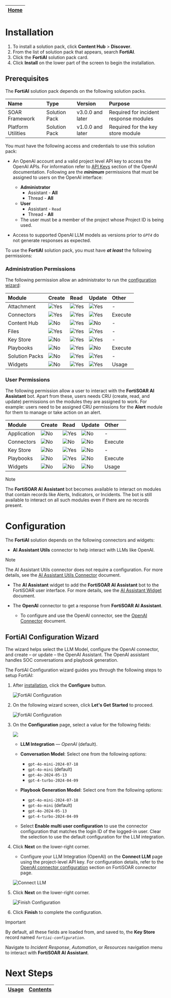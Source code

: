 |[Home](../README.md) |
|---------------------|

# Installation

1. To install a solution pack, click **Content Hub** > **Discover**.
2. From the list of solution pack that appears, search **FortiAI**.
3. Click the **FortiAI** solution pack card.
4. Click **Install** on the lower part of the screen to begin the installation.

## Prerequisites

The **FortiAI** solution pack depends on the following solution packs.

| Name               | Type          | Version          | Purpose                                |
|:-------------------|:--------------|:-----------------|:---------------------------------------|
| SOAR Framework     | Solution Pack | v3.0.0 and later | Required for incident response modules |
| Platform Utilities | Solution Pack | v1.0.0 and later | Required for the key store module      |

You must have the following access and credentials to use this solution pack:

- An OpenAI account and a valid project level API key to access the OpenAI APIs. For information refer to [API Keys](https://platform.openai.com/docs/api-reference/api-keys) section of the OpenAI documentation. Following are the **_minimum_** permissions that must be assigned to users on the OpenAI interface:
    - **Administrator**
        - Assistant - **All**
        - Thread - **All**
    - **User**
        - Assistant - `Read`
        - Thread - **All**
    - The user must be a member of the project whose Project ID is being used.

- Access to supported OpenAI LLM models as versions prior to *`GPT4`* do not generate responses as expected.

To use the **FortiAI** solution pack, you must have **_at least_** the following permissions:

### Administration Permissions

The following permission allow an administrator to run the [configuration wizard](#fortiai-configuration-wizard):

| Module         | Create                             | Read                               | Update                             | Other   |
|:---------------|:-----------------------------------|:-----------------------------------|:-----------------------------------|:--------|
| Attachment     | ![Yes](./res/icon-green-check.svg) | ![Yes](./res/icon-green-check.svg) | ![Yes](./res/icon-green-check.svg) | -       |
| Connectors     | ![Yes](./res/icon-green-check.svg) | ![Yes](./res/icon-green-check.svg) | ![Yes](./res/icon-green-check.svg) | Execute |
| Content Hub    | ![No](./res/icon-close.svg)        | ![Yes](./res/icon-green-check.svg) | ![No](./res/icon-close.svg)        | -       |
| Files          | ![Yes](./res/icon-green-check.svg) | ![Yes](./res/icon-green-check.svg) | ![Yes](./res/icon-green-check.svg) | -       |
| Key Store      | ![No](./res/icon-close.svg)        | ![Yes](./res/icon-green-check.svg) | ![Yes](./res/icon-green-check.svg) | -       |
| Playbooks      | ![No](./res/icon-close.svg)        | ![Yes](./res/icon-green-check.svg) | ![No](./res/icon-close.svg)        | Execute |
| Solution Packs | ![No](./res/icon-close.svg)        | ![Yes](./res/icon-green-check.svg) | ![Yes](./res/icon-green-check.svg) | -       |
| Widgets        | ![No](./res/icon-close.svg)        | ![Yes](./res/icon-green-check.svg) | ![Yes](./res/icon-green-check.svg) | Usage   |

### User Permissions

The following permission allow a user to interact with the **FortiSOAR AI Assistant** bot. Apart from these, users needs CRU (create, read, and update) permissions on the modules they are assigned to work. For example: users need to be assigned CRU permissions for the **Alert** module for them to manage or take action on an alert.

| Module      | Create                      | Read                               | Update                      | Other   |
|:------------|:----------------------------|:-----------------------------------|:----------------------------|:--------|
| Application | ![No](./res/icon-close.svg) | ![Yes](./res/icon-green-check.svg) | ![No](./res/icon-close.svg) | -       |
| Connectors  | ![No](./res/icon-close.svg) | ![No](./res/icon-close.svg)        | ![No](./res/icon-close.svg) | Execute |
| Key Store   | ![No](./res/icon-close.svg) | ![Yes](./res/icon-green-check.svg) | ![No](./res/icon-close.svg) | -       |
| Playbooks   | ![No](./res/icon-close.svg) | ![Yes](./res/icon-green-check.svg) | ![No](./res/icon-close.svg) | Execute |
| Widgets     | ![No](./res/icon-close.svg) | ![No](./res/icon-close.svg)        | ![No](./res/icon-close.svg) | Usage   |

>[!Note]
> The **FortiSOAR AI Assistant** bot becomes available to interact on modules that contain records like Alerts, Indicators, or Incidents. The bot is still available to interact on all such modules even if there are no records present.

# Configuration

The **FortiAI** solution depends on the following connectors and widgets:

- **AI Assistant Utils** connector to help interact with LLMs like OpenAI.

>[!NOTE]
>The AI Assistant Utils connector does not require a configuration. For more details, see the [AI Assistant Utils Connector](https://docs.fortinet.com/document/fortisoar/1.0.0/ai-assistant-utils/690/ai-assistant-utils-v1-0-0) document.

- The **AI Assistant** widget to add the **FortiSOAR AI Assistant** bot to the FortiSOAR user interface. For more details, see the [AI Assistant Widget](https://docs.fortinet.com/document/fortisoar/1.0.0/ai-assistant-utils/690/ai-assistant-utils-v1-0-0) document.

- The **OpenAI** connector to get a response from **FortiSOAR AI Assistant**.
    - To configure and use the OpenAI connector, see the [OpenAI Connector](https://docs.fortinet.com/document/fortisoar/2.0.0/openai/706/openai-v2-0-0) document.

## FortiAI Configuration Wizard

The wizard helps select the LLM Model, configure the OpenAI connector, and create &ndash; or update &ndash; the OpenAI Assistant. The OpenAI assistant handles SOC conversations and playbook generation.

The FortiAI Configuration wizard guides you through the following steps to setup FortiAI:

1. After [installation](#installation), click the **Configure** button.

    ![FortiAI Configuration](./res/configure-button.png)

2.  On the following wizard screen, click **Let's Get Started** to proceed.

    ![FortiAI Configuration](./res/config-wizard-00.png)

3. On the **Configuration** page, select a value for the following fields:

    ![](./res/config-wizard-01.png)

    - **LLM Integration** &mdash; *OpenAI* (default).
    - **Conversation Model**: Select one from the following options:

        - `gpt-4o-mini-2024-07-18`
        - `gpt-4o-mini` (default)
        - `gpt-4o-2024-05-13`
        - `gpt-4-turbo-2024-04-09`

    - **Playbook Generation Model**: Select one from the following options:

        - `gpt-4o-mini-2024-07-18`
        - `gpt-4o-mini` (default)
        - `gpt-4o-2024-05-13`
        - `gpt-4-turbo-2024-04-09`

    -  Select **Enable multi user configuration** to use the connector configuration that matches the login ID of the logged-in user. Clear the selection to use the default configuration for the LLM integration.

4. Click **Next** on the lower-right corner.

    - Configure your LLM Integration (OpenAI) on the **Connect LLM** page using the project-level API key. For configuration details, refer to the [OpenAI connector configuration](https://docs.fortinet.com/fortisoar/connectors/openai) section on FortiSOAR connector page.

    ![Connect LLM](./res/config-wizard-02.png)

5. Click **Next** on the lower-right corner.

    ![Finish Configuration](./res/config-wizard-03.png)

6. Click **Finish** to complete the configuration.

> [!IMPORTANT]  
> By default, all these fields are loaded from, and saved to, the **Key Store** record named *`fortiai-configuration`*.

Navigate to *Incident Response*, *Automation*, or *Resources* navigation menu to interact with **FortiSOAR AI Assistant**.

# Next Steps
| [Usage](./usage.md) | [Contents](./contents.md) |
|---------------------|---------------------------|
